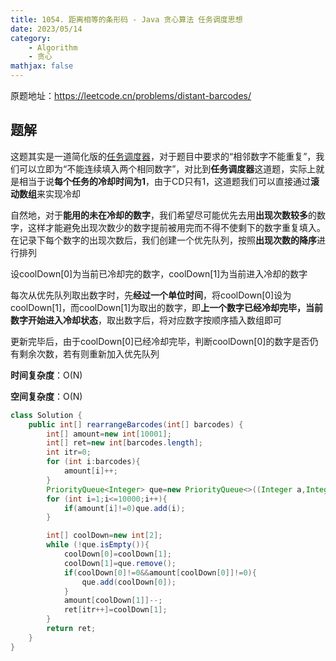 ```yaml
---
title: 1054. 距离相等的条形码 - Java 贪心算法 任务调度思想
date: 2023/05/14
category: 
    - Algorithm
    - 贪心
mathjax: false
---
```

原题地址：https://leetcode.cn/problems/distant-barcodes/

## 题解
这题其实是一道简化版的[任务调度器](https://leetcode.cn/problems/task-scheduler/)，对于题目中要求的“相邻数字不能重复”，我们可以立即为“不能连续填入两个相同数字”，对比到**任务调度器**这道题，实际上就是相当于说**每个任务的冷却时间为1**，由于CD只有1，这道题我们可以直接通过**滚动数组**来实现冷却

自然地，对于**能用的未在冷却的数字**，我们希望尽可能优先去用**出现次数较多**的数字，这样才能避免出现次数少的数字提前被用完而不得不使剩下的数字重复填入。在记录下每个数字的出现次数后，我们创建一个优先队列，按照**出现次数的降序**进行排列

设coolDown[0]为当前已冷却完的数字，coolDown[1]为当前进入冷却的数字

每次从优先队列取出数字时，先**经过一个单位时间**，将coolDown[0]设为coolDown[1]，而coolDown[1]为取出的数字，即**上一个数字已经冷却完毕，当前数字开始进入冷却状态**，取出数字后，将对应数字按顺序插入数组即可

更新完毕后，由于coolDown[0]已经冷却完毕，判断coolDown[0]的数字是否仍有剩余次数，若有则重新加入优先队列

**时间复杂度**：O(N)

**空间复杂度**：O(N)

```java
class Solution {
    public int[] rearrangeBarcodes(int[] barcodes) {
        int[] amount=new int[10001];
        int[] ret=new int[barcodes.length];
        int itr=0;
        for (int i:barcodes){
            amount[i]++;
        }
        PriorityQueue<Integer> que=new PriorityQueue<>((Integer a,Integer b)->{return amount[b]-amount[a];});
        for (int i=1;i<=10000;i++){
            if(amount[i]!=0)que.add(i);
        }

        int[] coolDown=new int[2];
        while (!que.isEmpty()){            
            coolDown[0]=coolDown[1];
            coolDown[1]=que.remove();
            if(coolDown[0]!=0&&amount[coolDown[0]]!=0){
                que.add(coolDown[0]);
            }
            amount[coolDown[1]]--;
            ret[itr++]=coolDown[1];
        }
        return ret;
    }
}
```
